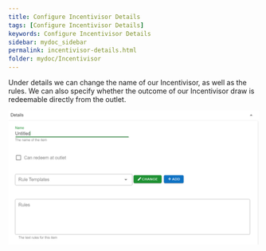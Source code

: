 ```yaml
---
title: Configure Incentivisor Details
tags: [Configure Incentivisor Details]
keywords: Configure Incentivisor Details
sidebar: mydoc_sidebar
permalink: incentivisor-details.html
folder: mydoc/Incentivisor
---
```


Under details we can change the name of our Incentivisor, as well as the rules. We can also specify whether the outcome of our Incentivisor draw is redeemable directly from the outlet.

<img src="\img\Promotions\PromotionDetailsMaint.png" alt="">